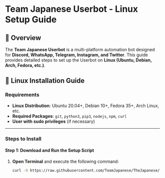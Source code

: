 # Team Japanese Userbot - Linux Setup Guide

## 📌 Overview
The **Team Japanese Userbot** is a multi-platform automation bot designed for **Discord, WhatsApp, Telegram, Instagram, and Twitter**. This guide provides detailed steps to set up the Userbot on **Linux (Ubuntu, Debian, Arch, Fedora, etc.)**.

## 🚀 Linux Installation Guide

### **Requirements**
- **Linux Distribution**: Ubuntu 20.04+, Debian 10+, Fedora 35+, Arch Linux, etc.
- **Required Packages**: `git`, `python3`, `pip3`, `nodejs`, `npm`, `curl`
- **User with sudo privileges** (if necessary)

---

### **Steps to Install**

#### Step 1: Download and Run the Setup Script

1. **Open Terminal** and execute the following command:
   ```bash
   curl -O https://raw.githubusercontent.com/TeamJapanese/TheJapanese/main/Linux/setup-linux.sh && chmod +x setup-linux.sh
